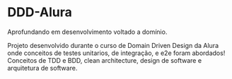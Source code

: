 # DDD-Alura
Aprofundando em desenvolvimento voltado a domínio.

Projeto desenvolvido durante o curso de Domain Driven Design da Alura onde conceitos de testes unitarios, de integração, e e2e foram abordados! Conceitos de TDD e BDD, clean architecture, design de software e arquitetura de software.
